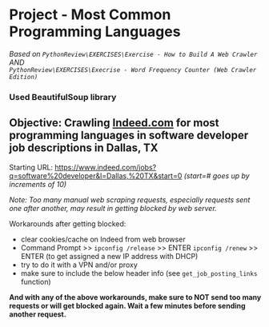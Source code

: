 # Project - Most Common Programming Languages


*Based on `PythonReview\EXERCISES\Exercise - How to Build A Web Crawler` AND <br> `PythonReview\EXERCISES\Execrise - Word Frequency Counter (Web Crawler Edition)`*


### Used BeautifulSoup library


## Objective: Crawling [Indeed.com](https://www.indeed.com) for most programming languages in software developer job descriptions in Dallas, TX
Starting URL: https://www.indeed.com/jobs?q=software%20developer&l=Dallas,%20TX&start=0  *(start=# goes up by increments of 10)*

*Note: Too many manual web scraping requests, especially requests sent one after another, may result in getting blocked by web server.*

Workarounds after getting blocked:
* clear cookies/cache on Indeed from web browser
* Command Prompt >> `ipconfig /release` >> ENTER `ipconfig /renew` >> ENTER (to get assigned a new IP address with DHCP)
* try to do it with a VPN and/or proxy
* make sure to include the below header info (see `get_job_posting_links` function)

__And with any of the above workarounds, make sure to NOT send too many requests or will get blocked again. Wait a few minutes before sending another request.__